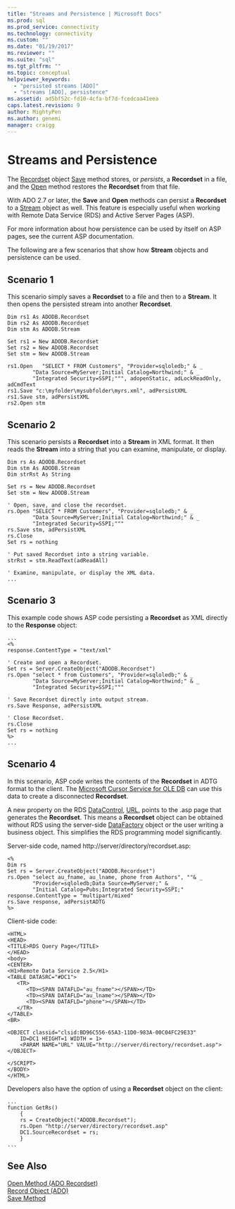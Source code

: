 ```yaml
---
title: "Streams and Persistence | Microsoft Docs"
ms.prod: sql
ms.prod_service: connectivity
ms.technology: connectivity
ms.custom: ""
ms.date: "01/19/2017"
ms.reviewer: ""
ms.suite: "sql"
ms.tgt_pltfrm: ""
ms.topic: conceptual
helpviewer_keywords: 
  - "persisted streams [ADO]"
  - "streams [ADO], persistence"
ms.assetid: ad5bf52c-fd10-4cfa-bf7d-fcedcaa41eea
caps.latest.revision: 9
author: MightyPen
ms.author: genemi
manager: craigg
---
```

# Streams and Persistence
The [Recordset](../../../ado/reference/ado-api/recordset-object-ado.md) object [Save](../../../ado/reference/ado-api/save-method.md) method stores, or *persists*, a **Recordset** in a file, and the [Open](../../../ado/reference/ado-api/open-method-ado-recordset.md) method restores the **Recordset** from that file.  
  
 With ADO 2.7 or later, the **Save** and **Open** methods can persist a **Recordset** to a [Stream](../../../ado/reference/ado-api/stream-object-ado.md) object as well. This feature is especially useful when working with Remote Data Service (RDS) and Active Server Pages (ASP).  
  
 For more information about how persistence can be used by itself on ASP pages, see the current ASP documentation.  
  
 The following are a few scenarios that show how **Stream** objects and persistence can be used.  
  
## Scenario 1  
 This scenario simply saves a **Recordset** to a file and then to a **Stream**. It then opens the persisted stream into another **Recordset**.  
  
```  
Dim rs1 As ADODB.Recordset  
Dim rs2 As ADODB.Recordset  
Dim stm As ADODB.Stream  
  
Set rs1 = New ADODB.Recordset  
Set rs2 = New ADODB.Recordset  
Set stm = New ADODB.Stream  
  
rs1.Open   "SELECT * FROM Customers", "Provider=sqloledb;" & _  
        "Data Source=MyServer;Initial Catalog=Northwind;" & _  
        "Integrated Security=SSPI;""", adopenStatic, adLockReadOnly, adCmdText  
rs1.Save "c:\myfolder\mysubfolder\myrs.xml", adPersistXML  
rs1.Save stm, adPersistXML  
rs2.Open stm  
```  
  
## Scenario 2  
 This scenario persists a **Recordset** into a **Stream** in XML format. It then reads the **Stream** into a string that you can examine, manipulate, or display.  
  
```  
Dim rs As ADODB.Recordset  
Dim stm As ADODB.Stream  
Dim strRst As String  
  
Set rs = New ADODB.Recordset  
Set stm = New ADODB.Stream  
  
' Open, save, and close the recordset.   
rs.Open "SELECT * FROM Customers", "Provider=sqloledb;" & _  
        "Data Source=MyServer;Initial Catalog=Northwind;" & _  
        "Integrated Security=SSPI;"""  
rs.Save stm, adPersistXML  
rs.Close  
Set rs = nothing  
  
' Put saved Recordset into a string variable.  
strRst = stm.ReadText(adReadAll)  
  
' Examine, manipulate, or display the XML data.  
...  
```  
  
## Scenario 3  
 This example code shows ASP code persisting a **Recordset** as XML directly to the **Response** object:  
  
```  
...  
<%  
response.ContentType = "text/xml"  
  
' Create and open a Recordset.  
Set rs = Server.CreateObject("ADODB.Recordset")  
rs.Open "select * from Customers", "Provider=sqloledb;" & _  
        "Data Source=MyServer;Initial Catalog=Northwind;" & _  
        "Integrated Security=SSPI;"""  
  
' Save Recordset directly into output stream.  
rs.Save Response, adPersistXML   
  
' Close Recordset.  
rs.Close  
Set rs = nothing  
%>  
...  
```  
  
## Scenario 4  
 In this scenario, ASP code writes the contents of the **Recordset** in ADTG format to the client. The [Microsoft Cursor Service for OLE DB](../../../ado/guide/appendixes/microsoft-cursor-service-for-ole-db-ado-service-component.md) can use this data to create a disconnected **Recordset**.  
  
 A new property on the RDS [DataControl](../../../ado/reference/rds-api/datacontrol-object-rds.md), [URL](../../../ado/reference/rds-api/url-property-rds.md), points to the .asp page that generates the **Recordset**. This means a **Recordset** object can be obtained without RDS using the server-side [DataFactory](../../../ado/reference/rds-api/datafactory-object-rdsserver.md) object or the user writing a business object. This simplifies the RDS programming model significantly.  
  
 Server-side code, named http://server/directory/recordset.asp:  
  
```  
<%  
Dim rs   
Set rs = Server.CreateObject("ADODB.Recordset")  
rs.Open "select au_fname, au_lname, phone from Authors", ""& _  
        "Provider=sqloledb;Data Source=MyServer;" & _  
        "Initial Catalog=Pubs;Integrated Security=SSPI;"  
response.ContentType = "multipart/mixed"  
rs.Save response, adPersistADTG  
%>  
```  
  
 Client-side code:  
  
```  
<HTML>  
<HEAD>  
<TITLE>RDS Query Page</TITLE>  
</HEAD>  
<body>  
<CENTER>  
<H1>Remote Data Service 2.5</H1>  
<TABLE DATASRC="#DC1">  
   <TR>   
      <TD><SPAN DATAFLD="au_fname"></SPAN></TD>  
      <TD><SPAN DATAFLD="au_lname"></SPAN></TD>  
      <TD><SPAN DATAFLD="phone"></SPAN></TD>  
   </TR>  
</TABLE>  
<BR>  
  
<OBJECT classid="clsid:BD96C556-65A3-11D0-983A-00C04FC29E33"  
    ID=DC1 HEIGHT=1 WIDTH = 1>  
    <PARAM NAME="URL" VALUE="http://server/directory/recordset.asp">  
</OBJECT>  
  
</SCRIPT>  
</BODY>  
</HTML>  
```  
  
 Developers also have the option of using a **Recordset** object on the client:  
  
```  
...  
function GetRs()   
    {  
    rs = CreateObject("ADODB.Recordset");  
    rs.Open "http://server/directory/recordset.asp"  
    DC1.SourceRecordset = rs;  
    }  
...  
```  
  
## See Also  
 [Open Method (ADO Recordset)](../../../ado/reference/ado-api/open-method-ado-recordset.md)   
 [Record Object (ADO)](../../../ado/reference/ado-api/record-object-ado.md)   
 [Save Method](../../../ado/reference/ado-api/save-method.md)
